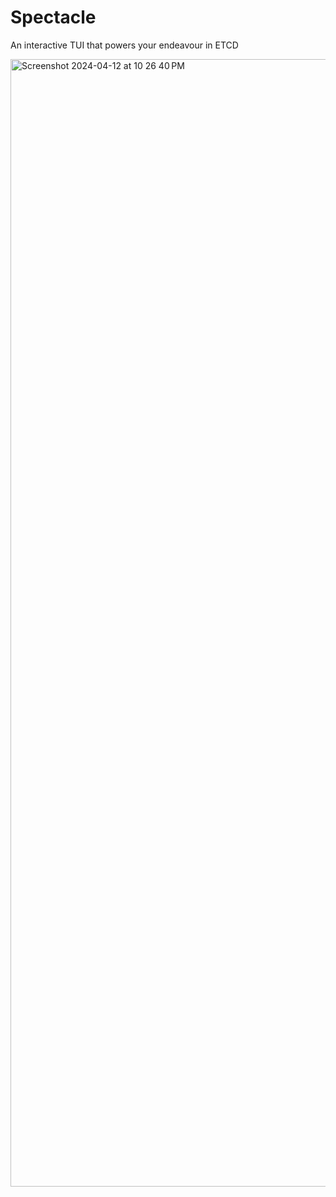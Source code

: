 # Spectacle
An interactive TUI that powers your endeavour in ETCD

<img width="1804" alt="Screenshot 2024-04-12 at 10 26 40 PM" src="https://github.com/MayukhSobo/Spectacle/assets/8527634/2eed1088-ef3b-4996-8a5a-ca40311e3a3e">
